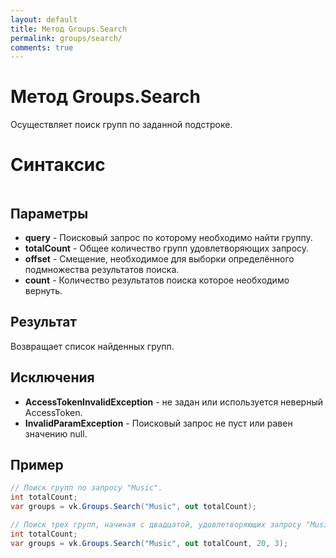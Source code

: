 ```yaml
---
layout: default
title: Метод Groups.Search
permalink: groups/search/
comments: true
---
```

# Метод Groups.Search
Осуществляет поиск групп по заданной подстроке.

# Синтаксис
```csharp

```

## Параметры
+ **query** - Поисковый запрос по которому необходимо найти группу.
+ **totalCount** - Общее количество групп удовлетворяющих запросу.
+ **offset** - Смещение, необходимое для выборки определённого подмножества результатов поиска.
+ **count** - Количество результатов поиска которое необходимо вернуть.

## Результат
Возвращает список найденных групп.

## Исключения
+ **AccessTokenInvalidException** - не задан или используется неверный AccessToken.
+ **InvalidParamException** - Поисковый запрос не пуст или равен значению null.

## Пример
```csharp
// Поиск групп по запросу "Music".
int totalCount;
var groups = vk.Groups.Search("Music", out totalCount);

// Поиск трех групп, начиная с двадцатой, удовлетворяющих запросу "Music".
int totalCount;
var groups = vk.Groups.Search("Music", out totalCount, 20, 3);
```
